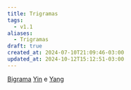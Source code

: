 ```yaml
---
title: Trigramas
tags:
  - v1.1
aliases:
  - Trigramas
draft: true
created_at: 2024-07-10T21:09:46-03:00
updated_at: 2024-10-12T15:12:51-03:00
---
```


[Bigrama](Taoismo_Bigrama.md)
[Yin](Taoismo_Yin.md) e [Yang](Taoismo_Yang.md)